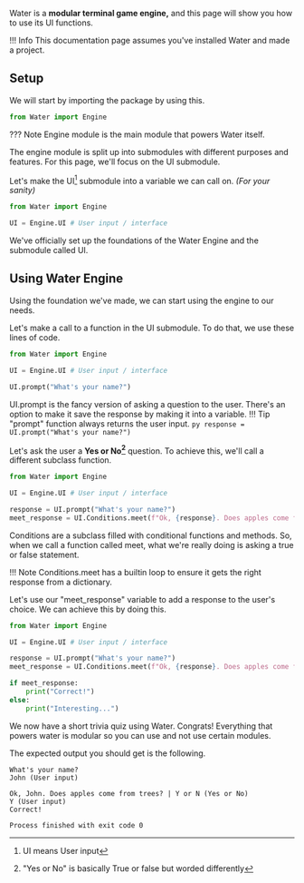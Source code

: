 Water is a **modular terminal game engine,** and this page will show you how to use its UI functions.

!!! Info
    This documentation page assumes you've installed Water and made a project.

## Setup
We will start by importing the package by using this.
```py
from Water import Engine
```
??? Note
    Engine module is the main module that powers Water itself.

The engine module is split up into submodules with different purposes and features.
For this page, we'll focus on the UI submodule.

Let's make the UI[^1] submodule into a variable we can call on. *(For your sanity)*
```py
from Water import Engine

UI = Engine.UI # User input / interface
```

We've officially set up the foundations of the Water Engine and the submodule called UI.

## Using Water Engine
Using the foundation we've made, we can start using the engine to our needs.

Let's make a call to a function in the UI submodule. To do that, we use these lines of code.
```py
from Water import Engine

UI = Engine.UI # User input / interface

UI.prompt("What's your name?")
```
UI.prompt is the fancy version of asking a question to the user. 
There's an option to make it save the response by making it into a variable.
!!! Tip
    "prompt" function always returns the user input.
    ```py
    response = UI.prompt("What's your name?")
    ```

Let's ask the user a **Yes or No[^2]** question. 
To achieve this, we'll call a different subclass function.
```py
from Water import Engine

UI = Engine.UI # User input / interface

response = UI.prompt("What's your name?")
meet_response = UI.Conditions.meet(f"Ok, {response}. Does apples come from trees?")
```
Conditions are a subclass filled with conditional functions and methods.
So, when we call a function called meet, what we're really doing is asking a true or false statement.

!!! Note
    Conditions.meet has a builtin loop to ensure it gets the right response from a dictionary.

Let's use our "meet_response" variable to add a response to the user's choice.
We can achieve this by doing this.
```py
from Water import Engine

UI = Engine.UI # User input / interface

response = UI.prompt("What's your name?")
meet_response = UI.Conditions.meet(f"Ok, {response}. Does apples come from trees?")

if meet_response:
    print("Correct!")
else:
    print("Interesting...")
```

We now have a short trivia quiz using Water. Congrats! 
Everything that powers water is modular so you can use and not use certain modules.

The expected output you should get is the following.
```
What's your name?
John (User input)

Ok, John. Does apples come from trees? | Y or N (Yes or No)
Y (User input)
Correct!

Process finished with exit code 0
```

[^1]: UI means User input

[^2]: "Yes or No" is basically True or false but worded differently
